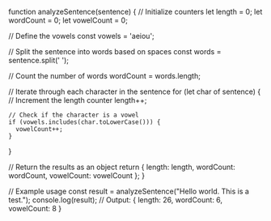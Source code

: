 function analyzeSentence(sentence) {
  // Initialize counters
  let length = 0;
  let wordCount = 0;
  let vowelCount = 0;

  // Define the vowels
  const vowels = 'aeiou';

  // Split the sentence into words based on spaces
  const words = sentence.split(' ');

  // Count the number of words
  wordCount = words.length;

  // Iterate through each character in the sentence
  for (let char of sentence) {
    // Increment the length counter
    length++;

    // Check if the character is a vowel
    if (vowels.includes(char.toLowerCase())) {
      vowelCount++;
    }
  }

  // Return the results as an object
  return {
    length: length,
    wordCount: wordCount,
    vowelCount: vowelCount
  };
}

// Example usage
const result = analyzeSentence("Hello world. This is a test.");
console.log(result); 
// Output: { length: 26, wordCount: 6, vowelCount: 8 }
